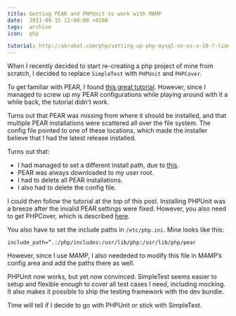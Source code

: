 ```yaml
---
title: Getting PEAR and PHPUnit to work with MAMP
date:  2011-09-15 12:00:00 +0100
tags:  archive
icon:  php

tutorial: http://akrabat.com/php/setting-up-php-mysql-on-os-x-10-7-lion/
---
```


When I recently decided to start re-creating a php project of mine from scratch,
I decided to replace `SimpleTest` with `PHPUnit` and `PHPCover`.

To get familiar with PEAR, I found [this great tutorial]({{page.tutorial}}).
However, since I managed to screw up my PEAR configurations while playing around
with it a while back, the tutorial didn't work.

Turns out that PEAR was missing from where it should be installed, and that
multiple PEAR installations were scattered all over the file system. The config
file pointed to one of these locations, which made the installer believe that I
had the latest release installed.

Turns out that:

- I had managed to set a different install path, due to [this](http://www.reddit.com/r/PHP/comments/iyu3f/pearpecl_is_missing_from_osx_lion_heres_how_to/).
- PEAR was always downloaded to my user root.
- I had to delete all PEAR installations.
- I also had to delete the config file.

I could then follow the tutorial at the top of this post. Installing PHPUnit
was a breeze after the invalid PEAR settings were fixed. However, you also need
to get PHPCover, which is described [here](https://github.com/sebastianbergmann/phpunit/).

You also have to set the include paths in `/etc/php.ini`. Mine looks like this:

    include_path=”.:/php/includes:/usr/lib/php:/usr/lib/php/pear

However, since I use MAMP, I also neededed to modify this file in MAMP’s config
area and add the paths there as well.

PHPUnit now works, but yet now convinced. SimpleTest seems easier to setup and
flexible enough to cover all test cases I need, including mocking. It also makes
it possible to ship the testing framework with the dev bundle. 

Time will tell if I decide to go with PHPUnit or stick with SimpleTest.


